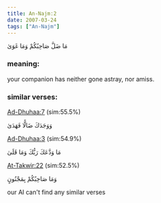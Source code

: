 ```yaml
---
title: An-Najm:2
date: 2007-03-24
tags: ["An-Najm"]
---
```

مَا ضَلَّ صَاحِبُكُمْ وَمَا غَوَىٰ
### meaning: 
your companion has neither gone astray, nor amiss.
### similar verses: 

[Ad-Dhuhaa:7](/93/7) (sim:55.5%)

وَوَجَدَكَ ضَالًّا فَهَدَىٰ

[Ad-Dhuhaa:3](/93/3) (sim:54.9%)

مَا وَدَّعَكَ رَبُّكَ وَمَا قَلَىٰ

[At-Takwir:22](/81/22) (sim:52.5%)

وَمَا صَاحِبُكُمْ بِمَجْنُونٍ

our AI can't find any similar verses

